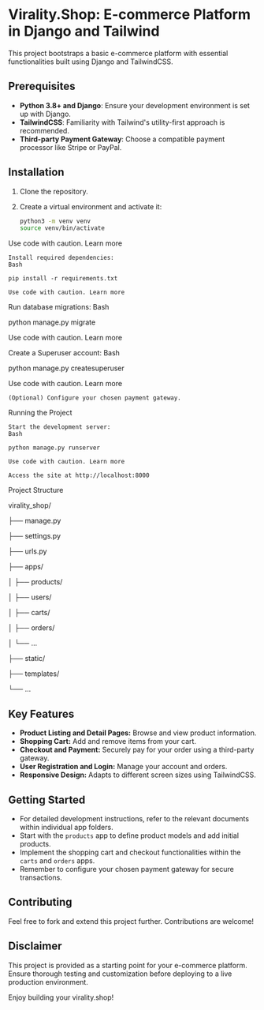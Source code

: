# Virality.Shop: E-commerce Platform in Django and Tailwind

This project bootstraps a basic e-commerce platform with essential functionalities built using Django and TailwindCSS.

## Prerequisites

- **Python 3.8+ and Django**: Ensure your development environment is set up with Django.
- **TailwindCSS**: Familiarity with Tailwind's utility-first approach is recommended.
- **Third-party Payment Gateway**: Choose a compatible payment processor like Stripe or PayPal.

## Installation

1. Clone the repository.
2. Create a virtual environment and activate it:

   ```bash
   python3 -m venv venv
   source venv/bin/activate

Use code with caution. Learn more

    Install required dependencies:
    Bash

    pip install -r requirements.txt

    Use code with caution. Learn more

Run database migrations:
Bash

python manage.py migrate

Use code with caution. Learn more

Create a Superuser account:
Bash

python manage.py createsuperuser

Use code with caution. Learn more

    (Optional) Configure your chosen payment gateway.

Running the Project

    Start the development server:
    Bash

    python manage.py runserver

    Use code with caution. Learn more

    Access the site at http://localhost:8000

Project Structure

virality_shop/

├── manage.py

├── settings.py

├── urls.py

├── apps/

│   ├── products/

│   ├── users/

│   ├── carts/

│   ├── orders/

│   └── ...

├── static/

├── templates/

└── ...



## Key Features

- **Product Listing and Detail Pages:** Browse and view product information.
- **Shopping Cart:** Add and remove items from your cart.
- **Checkout and Payment:** Securely pay for your order using a third-party gateway.
- **User Registration and Login:** Manage your account and orders.
- **Responsive Design:** Adapts to different screen sizes using TailwindCSS.

## Getting Started

- For detailed development instructions, refer to the relevant documents within individual app folders.
- Start with the `products` app to define product models and add initial products.
- Implement the shopping cart and checkout functionalities within the `carts` and `orders` apps.
- Remember to configure your chosen payment gateway for secure transactions.

## Contributing

Feel free to fork and extend this project further. Contributions are welcome!

## Disclaimer

This project is provided as a starting point for your e-commerce platform. Ensure thorough testing and customization before deploying to a live production environment.

Enjoy building your virality.shop!

